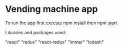 # Vending machine app

To run the app first execute npm install then npm start


Libraries and packages used:

"react"
"redux"
"react-redux"
"immer"
"lodash"


